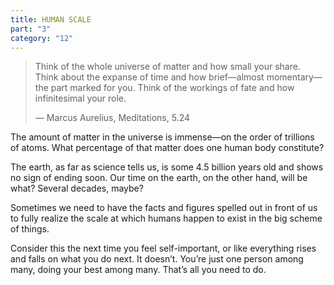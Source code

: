 ```yaml
---
title: HUMAN SCALE
part: "3"
category: "12"
---
```


> Think of the whole universe of matter and how small your share. Think about the expanse of time and how brief—almost momentary—the part marked for you. Think of the workings of fate and how infinitesimal your role.
>
> — Marcus Aurelius, Meditations, 5.24

The amount of matter in the universe is immense—on the order of trillions of atoms. What percentage of that matter does one human body constitute?

The earth, as far as science tells us, is some 4.5 billion years old and shows no sign of ending soon. Our time on the earth, on the other hand, will be what? Several decades, maybe?

Sometimes we need to have the facts and figures spelled out in front of us to fully realize the scale at which humans happen to exist in the big scheme of things.

Consider this the next time you feel self-important, or like everything rises and falls on what you do next. It doesn’t. You’re just one person among many, doing your best among many. That’s all you need to do.
